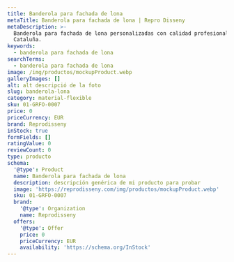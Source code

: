```yaml
---
title: Banderola para fachada de lona
metaTitle: Banderola para fachada de lona | Repro Disseny
metaDescription: >-
  Banderola para fachada de lona personalizadas con calidad profesional en
  Cataluña.
keywords:
  - banderola para fachada de lona
searchTerms:
  - banderola para fachada de lona
image: /img/productos/mockupProduct.webp
galleryImages: []
alt: alt descripció de la foto
slug: banderola-lona
category: material-flexible
sku: 01-GRFO-0007
price: 0
priceCurrency: EUR
brand: Reprodisseny
inStock: true
formFields: []
ratingValue: 0
reviewCount: 0
type: producto
schema:
  '@type': Product
  name: Banderola para fachada de lona
  description: descripción genérica de mi producto para probar
  image: 'https://reprodisseny.com/img/productos/mockupProduct.webp'
  sku: 01-GRFO-0007
  brand:
    '@type': Organization
    name: Reprodisseny
  offers:
    '@type': Offer
    price: 0
    priceCurrency: EUR
    availability: 'https://schema.org/InStock'
---
```


